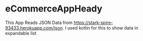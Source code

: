 # eCommerceAppHeady

This App Reads JSON Data from https://stark-spire-93433.herokuapp.com/json. 
I used kotlin for this to show data in expandable list 
